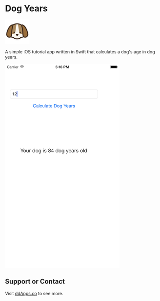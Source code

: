Dog Years
========
![alt text](https://raw.githubusercontent.com/duliodenis/DogYears/master/Art/dog-head-80x80.png "DogYears Logo")

A simple iOS tutorial app written in Swift that calculates a dog's age in dog years.

![](https://raw.githubusercontent.com/duliodenis/DogYears/master/Art/dogYears.png)

## Support or Contact
Visit [ddApps.co](http://ddapps.co) to see more.

